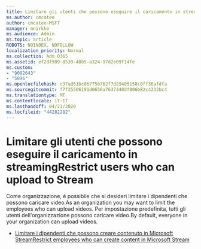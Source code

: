 ```yaml
---
title: Limitare gli utenti che possono eseguire il caricamento in streaming
ms.author: cmcatee
author: cmcatee-MSFT
manager: mnirkhe
ms.audience: Admin
ms.topic: article
ROBOTS: NOINDEX, NOFOLLOW
localization_priority: Normal
ms.collection: Adm_O365
ms.assetid: ef2df989-8539-48b5-a324-97d2e09f14fe
ms.custom:
- "9002643"
- "5096"
ms.openlocfilehash: c37ad51bc86775b762f7d29405158c0ff36afdfa
ms.sourcegitcommit: f7f25506191d0656a7637340df806b82c4232bc4
ms.translationtype: MT
ms.contentlocale: it-IT
ms.lasthandoff: 04/21/2020
ms.locfileid: "44282282"
---
```

# <a name="restrict-users-who-can-upload-to-stream"></a><span data-ttu-id="f1862-102">Limitare gli utenti che possono eseguire il caricamento in streaming</span><span class="sxs-lookup"><span data-stu-id="f1862-102">Restrict users who can upload to Stream</span></span>

<span data-ttu-id="f1862-103">Come organizzazione, è possibile che si desideri limitare i dipendenti che possono caricare video.</span><span class="sxs-lookup"><span data-stu-id="f1862-103">As an organization you may want to limit the employees who can upload videos.</span></span> <span data-ttu-id="f1862-104">Per impostazione predefinita, tutti gli utenti dell'organizzazione possono caricare video.</span><span class="sxs-lookup"><span data-stu-id="f1862-104">By default, everyone in your organization can upload videos.</span></span>

- [<span data-ttu-id="f1862-105">Limitare i dipendenti che possono creare contenuto in Microsoft Stream</span><span class="sxs-lookup"><span data-stu-id="f1862-105">Restrict employees who can create content in Microsoft Stream</span></span>](https://docs.microsoft.com/stream/restrict-uploaders)
